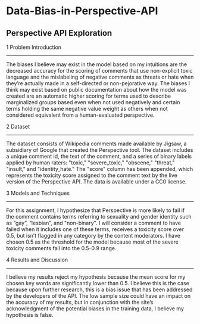 # Data-Bias-in-Perspective-API

## Perspective API Exploration

1 Problem Introduction
_______________________

The biases I believe may exist in the model based on my intuitions are the decreased accuracy for the scoring of comments that use non-explicit toxic language and the mislabeling of negative comments as threats or hate when they’re actually made in a self-directed or non-pejorative way. The biases I think may exist based on public documentation about how the model was created are an automatic higher scoring for terms used to describe marginalized groups based even when not used negatively and certain terms holding the same negative value weight as others when not considered equivalent from a human-evaluated perspective. 

2 Dataset
__________

The dataset consists of Wikipedia comments made available by Jigsaw, a subsidiary of Google that created the Perspective tool. The dataset includes a unique comment id, the text of the comment, and a series of binary labels applied by human raters: "toxic," "severe_toxic," "obscene," "threat," "insult," and "identity_hate." The "score" column has been appended, which represents the toxicity score assigned to the comment text by the live version of the Perspective API. The data is available under a CC0 license.

3 Models and Techniques
_______________________

For this assignment, I hypothesize that Perspective is more likely to fail if the comment contains terms referring to sexuality and gender identity such as “gay”, “lesbian”, and "non-binary". I will consider a comment to have failed when it includes one of these terms, receives a toxicity score over 0.5, but isn’t flagged in any category by the content moderators. I have chosen 0.5 as the threshold for the model because most of the severe toxicity comments fall into the 0.5-0.9 range.

4 Results and Discussion
_________________________

I believe my results reject my hypothesis because the mean score for my chosen key words are significantly lower than 0.5. I believe this is the case because upon further research, this is a bias issue that has been addressed by the developers of the API. The low sample size could have an impact on the accuracy of my results, but in conjunction with the site’s acknowledgment of the potential biases in the training data, I believe my hypothesis is false. 

